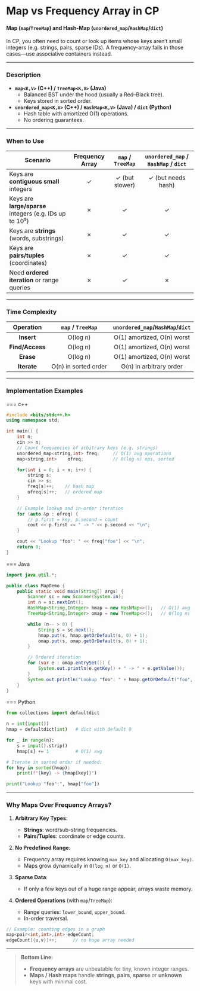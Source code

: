 # Map vs Frequency Array in CP

#### Map (`map`/`TreeMap`) and Hash-Map (`unordered_map`/`HashMap`/`dict`)

In CP, you often need to count or look up items whose keys aren’t small integers (e.g. strings, pairs, sparse IDs). A frequency-array fails in those cases—use associative containers instead.

---

### Description

- **`map<K,V>` (C++) / `TreeMap<K,V>` (Java)**  
  - Balanced BST under the hood (usually a Red–Black tree).  
  - Keys stored in sorted order.  
- **`unordered_map<K,V>` (C++) / `HashMap<K,V>` (Java) / `dict` (Python)**  
  - Hash table with amortized O(1) operations.  
  - No ordering guarantees.

---

### When to Use

| Scenario                                    | Frequency Array | `map` / `TreeMap`        | `unordered_map` / `HashMap` / `dict` |
|---------------------------------------------|:---------------:|:------------------------:|:------------------------------------:|
| Keys are **contiguous small** integers      | ✓               | ✓ (but slower)           | ✓ (but needs hash)                   |
| Keys are **large/sparse** integers (e.g. IDs up to 10⁹) | ✗  | ✓                        | ✓                                    |
| Keys are **strings** (words, substrings)    | ✗               | ✓                        | ✓                                    |
| Keys are **pairs/tuples** (coordinates)     | ✗               | ✓                        | ✓                                    |
| Need **ordered iteration** or range queries | ✗               | ✓                        | ✗                                    |

---

### Time Complexity

| Operation      | `map` / `TreeMap` | `unordered_map`/`HashMap`/`dict` |
|:--------------:|:-----------------:|:--------------------------------:|
| **Insert**     | O(log n)          | O(1) amortized, O(n) worst       |
| **Find/Access**| O(log n)          | O(1) amortized, O(n) worst       |
| **Erase**      | O(log n)          | O(1) amortized, O(n) worst       |
| **Iterate**    | O(n) in sorted order | O(n) in arbitrary order      |

---

### Implementation Examples

=== c++

```cpp
#include <bits/stdc++.h>
using namespace std;

int main() {
    int n; 
    cin >> n;
    // Count frequencies of arbitrary keys (e.g. strings)
    unordered_map<string,int> freq;     // O(1) avg operations
    map<string,int>    ofreq;           // O(log n) ops, sorted

    for(int i = 0; i < n; i++) {
        string s; 
        cin >> s;
        freq[s]++;    // hash map
        ofreq[s]++;   // ordered map
    }

    // Example lookup and in-order iteration
    for (auto &p : ofreq) {
        // p.first = key, p.second = count
        cout << p.first << " -> " << p.second << "\n";
    }

    cout << "Lookup "foo": " << freq["foo"] << "\n";
    return 0;
}
```

=== Java

```java
import java.util.*;

public class MapDemo {
    public static void main(String[] args) {
        Scanner sc = new Scanner(System.in);
        int n = sc.nextInt();
        HashMap<String,Integer> hmap = new HashMap<>();   // O(1) avg
        TreeMap<String,Integer> omap = new TreeMap<>();   // O(log n)

        while (n-- > 0) {
            String s = sc.next();
            hmap.put(s, hmap.getOrDefault(s, 0) + 1);
            omap.put(s, omap.getOrDefault(s, 0) + 1);
        }

        // Ordered iteration
        for (var e : omap.entrySet()) {
            System.out.println(e.getKey() + " -> " + e.getValue());
        }
        System.out.println("Lookup "foo": " + hmap.getOrDefault("foo", 0));
    }
}
```

=== Python

```python
from collections import defaultdict

n = int(input())
hmap = defaultdict(int)   # dict with default 0

for _ in range(n):
    s = input().strip()
    hmap[s] += 1          # O(1) avg

# Iterate in sorted order if needed:
for key in sorted(hmap):
    print(f"{key} -> {hmap[key]}")

print("Lookup "foo":", hmap["foo"])
```

---

### Why Maps Over Frequency Arrays?

1. **Arbitrary Key Types**:  
   - **Strings**: word/sub-string frequencies.  
   - **Pairs/Tuples**: coordinate or edge counts.  

2. **No Predefined Range**:  
   - Frequency array requires knowing `max_key` and allocating `O(max_key)`.  
   - Maps grow dynamically in `O(log n)` or `O(1)`.

3. **Sparse Data**:  
   - If only a few keys out of a huge range appear, arrays waste memory.

4. **Ordered Operations** (with `map`/`TreeMap`):  
   - Range queries: `lower_bound`, `upper_bound`.  
   - In-order traversal.

```cpp
// Example: counting edges in a graph
map<pair<int,int>,int> edgeCount;
edgeCount[{u,v}]++;      // no huge array needed
```

---

> **Bottom Line:**  
> - **Frequency arrays** are unbeatable for tiny, known integer ranges.  
> - **Maps / Hash maps** handle **strings**, **pairs**, **sparse** or **unknown** keys with minimal cost.  

